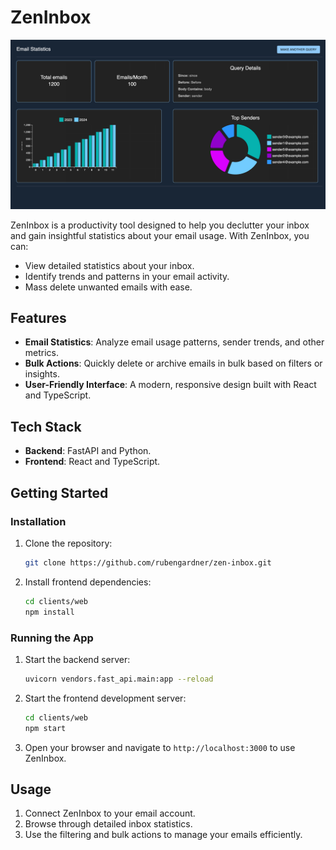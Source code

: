 # ZenInbox

![img.png](img.png)

ZenInbox is a productivity tool designed to help you declutter your inbox and gain insightful statistics about your
email usage. With ZenInbox, you can:

- View detailed statistics about your inbox.
- Identify trends and patterns in your email activity.
- Mass delete unwanted emails with ease.

## Features

- **Email Statistics**: Analyze email usage patterns, sender trends, and other metrics.
- **Bulk Actions**: Quickly delete or archive emails in bulk based on filters or insights.
- **User-Friendly Interface**: A modern, responsive design built with React and TypeScript.

## Tech Stack

- **Backend**: FastAPI and Python.
- **Frontend**: React and TypeScript.

## Getting Started

### Installation

1. Clone the repository:
   ```bash
   git clone https://github.com/rubengardner/zen-inbox.git
   ```

2. Install frontend dependencies:
   ```bash
   cd clients/web
   npm install
   ```

### Running the App

1. Start the backend server:
   ```bash
   uvicorn vendors.fast_api.main:app --reload
   ```

2. Start the frontend development server:
   ```bash
   cd clients/web
   npm start
   ```

3. Open your browser and navigate to `http://localhost:3000` to use ZenInbox.

## Usage

1. Connect ZenInbox to your email account.
2. Browse through detailed inbox statistics.
3. Use the filtering and bulk actions to manage your emails efficiently.



